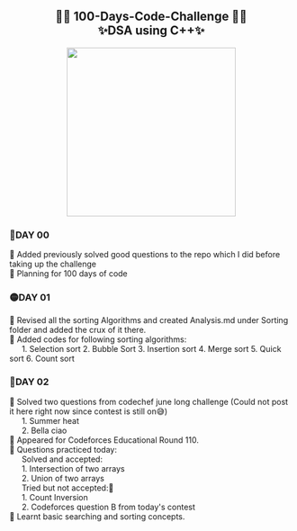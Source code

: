 <h2 align="center"> 🤩🚀 100-Days-Code-Challenge 🚀🤩 </br> ✨DSA using C++✨ </h2>
<p align="center">
<img align="center" src="https://github.com/Iamtripathisatyam/iamtripathisatyam/blob/master/Content/manufacturetocat.png" width="300"/>
</p>
<h3>🔴DAY 00</h3> 
🚀 Added previously solved good questions to the repo which I did before taking up the challenge </br>
🚀 Planning for 100 days of code </br>
<h3>🟡DAY 01</h3> 
🚀 Revised all the sorting Algorithms and created Analysis.md under Sorting folder and added the crux of it there.</br>
🚀 Added codes for following sorting algorithms:</br>
   &ensp; &ensp; 1. Selection sort 2. Bubble Sort 3. Insertion sort 4. Merge sort 5. Quick sort 6. Count sort </br>
<h3>🔵DAY 02</h3>
🚀 Solved two questions from codechef june long challenge (Could not post it here right now since contest is still on😅)</br>
&ensp; &ensp; 1. Summer heat <br>
&ensp; &ensp; 2. Bella ciao <br>
🚀 Appeared for Codeforces Educational Round 110. <br>
🚀 Questions practiced today:<br>
 &ensp; &ensp; Solved and accepted:<br>
 &ensp; &ensp; 1. Intersection of two arrays <br>
 &ensp; &ensp; 2. Union of two arrays <br>
 &ensp; &ensp; Tried but not accepted:🙁  <br>
 &ensp; &ensp; 1. Count Inversion<br>
 &ensp; &ensp; 2. Codeforces question B from today's contest<br>
🚀 Learnt basic searching and sorting concepts.<br>

